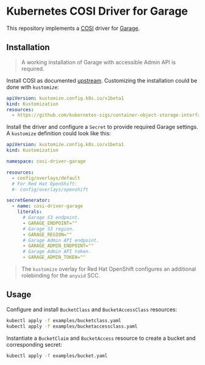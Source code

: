 # Kubernetes COSI Driver for Garage

This repository implements a [COSI][cosi] driver for [Garage][garage].

## Installation

> A working installation of Garage with accessible Admin API is required.

Install COSI as documented [upstream][cosi-repo]. Customizing the installation could be done with `kustomize`:

```yaml
apiVersion: kustomize.config.k8s.io/v1beta1
kind: Kustomization
resources:
  - https://github.com/kubernetes-sigs/container-object-storage-interface
```

Install the driver and configure a `Secret` to provide required Garage settings. A `kustomize` definition could look like this:

```yaml
apiVersion: kustomize.config.k8s.io/v1beta1
kind: Kustomization

namespace: cosi-driver-garage

resources:
  - config/overlays/default
  # For Red Hat OpenShift:
  #- config/overlays/openshift

secretGenerator:
  - name: cosi-driver-garage
    literals:
      # Garage S3 endpoint.
      - GARAGE_ENDPOINT=""
      # Garage S3 region.
      - GARAGE_REGION=""
      # Garage Admin API endpoint.
      - GARAGE_ADMIN_ENDPOINT=""
      # Garage Admin API token.
      - GARAGE_ADMIN_TOKEN=""
```

> The `kustomize` overlay for Red Hat OpenShift configures an additional rolebinding for the `anyuid` SCC.

## Usage

Configure and install `BucketClass` and `BucketAccessClass` resources:

```bash
kubectl apply -f examples/bucketclass.yaml
kubectl apply -f examples/bucketaccessclass.yaml
```

Instantiate a `BucketClaim` and `BucketAccess` resource to create a bucket and corresponding secret:

```bash
kubectl apply -f examples/bucket.yaml
```

<!-- Reference -->
[cosi]: https://github.com/kubernetes/enhancements/tree/master/keps/sig-storage/1979-object-storage-support
[cosi-repo]: https://github.com/kubernetes-sigs/container-object-storage-interface
[garage]: https://garagehq.deuxfleurs.fr
